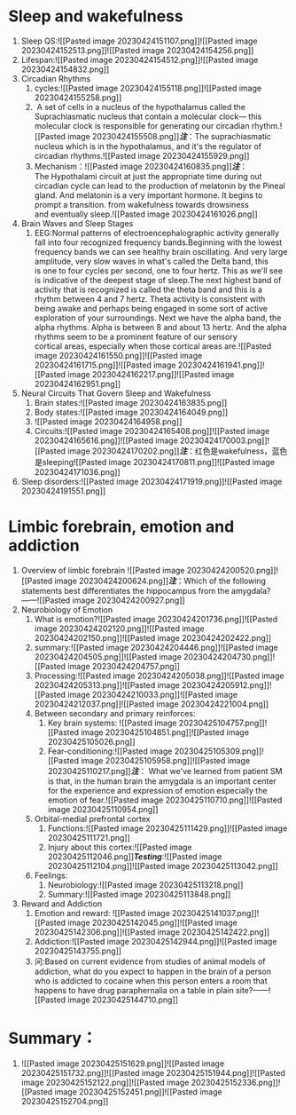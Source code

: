 # Sleep and wakefulness
1. Sleep QS:![[Pasted image 20230424151107.png]]![[Pasted image 20230424152513.png]]![[Pasted image 20230424154256.png]]
2. Lifespan:![[Pasted image 20230424154512.png]]![[Pasted image 20230424154832.png]]
3. Circadian Rhythms
	1. cycles:![[Pasted image 20230424155118.png]]![[Pasted image 20230424155258.png]]
	2.  A set of cells in a nucleus of the hypothalamus called the Suprachiasmatic nucleus that contain a molecular clock— this molecular clock is responsible for generating our circadian rhythm.![[Pasted image 20230424155508.png]]***注***：The suprachiasmatic nucleus which is in the hypothalamus, and it's the regulator of circadian rhythms.![[Pasted image 20230424155929.png]]
	3. Mechanism：![[Pasted image 20230424160835.png]]***注***：The Hypothalami circuit at just the appropriate time during out circadian cycle can lead to the production of melatonin by the Pineal gland. And melatonin is a very important hormone. It begins to prompt a transition. from wakefulness towards drowsiness and eventually sleep.![[Pasted image 20230424161026.png]]
4. Brain Waves and Sleep Stages
	1. EEG:Normal patterns of electroencephalographic activity generally fall into four recognized frequency bands.Beginning with the lowest frequency bands we can see healthy brain oscillating. And very large amplitude, very slow waves in what's called the Delta band, this is one to four cycles per second, one to four hertz. This as we'll see is indicative of the deepest stage of sleep.The next highest band of activity that is recognized is called the theta band and this is a rhythm between 4 and 7 hertz. Theta activity is consistent with being awake and perhaps being engaged in some sort of active exploration of your surroundings. Next we have the alpha band, the alpha rhythms. Alpha is between 8 and about 13 hertz. And the alpha rhythms seem to be a prominent feature of our sensory cortical areas, especially when those cortical areas are.![[Pasted image 20230424161550.png]]![[Pasted image 20230424161715.png]]![[Pasted image 20230424161941.png]]![[Pasted image 20230424162217.png]]![[Pasted image 20230424162951.png]]
5. Neural Circuits That Govern Sleep and Wakefulness
	1. Brain states:![[Pasted image 20230424163835.png]]
	2. Body states:![[Pasted image 20230424164049.png]]
	3. ![[Pasted image 20230424164958.png]]
	4. Circuits:![[Pasted image 20230424165408.png]]![[Pasted image 20230424165616.png]]![[Pasted image 20230424170003.png]]![[Pasted image 20230424170202.png]]***注***：红色是wakefulness，蓝色是sleeping![[Pasted image 20230424170811.png]]![[Pasted image 20230424171036.png]]
6. Sleep disorders:![[Pasted image 20230424171919.png]]![[Pasted image 20230424191551.png]]
# Limbic forebrain, emotion and addiction
1. Overview of limbic forebrain ![[Pasted image 20230424200520.png]]![[Pasted image 20230424200624.png]]***注***：Which of the following statements best differentiates the hippocampus from the amygdala?——![[Pasted image 20230424200927.png]]
2. Neurobiology of Emotion
	1. What is emotion?![[Pasted image 20230424201736.png]]![[Pasted image 20230424202120.png]]![[Pasted image 20230424202150.png]]![[Pasted image 20230424202422.png]]
	2. summary:![[Pasted image 20230424204446.png]]![[Pasted image 20230424204505.png]]![[Pasted image 20230424204730.png]]![[Pasted image 20230424204757.png]]
	3. Processing:![[Pasted image 20230424205038.png]]![[Pasted image 20230424205313.png]]![[Pasted image 20230424205912.png]]![[Pasted image 20230424210033.png]]![[Pasted image 20230424212037.png]]![[Pasted image 20230424221004.png]]
	4. Between secondary and primary reinforces:
		1. Key brain systems: ![[Pasted image 20230425104757.png]]![[Pasted image 20230425104851.png]]![[Pasted image 20230425105026.png]]
		2. Fear-conditioning:![[Pasted image 20230425105309.png]]![[Pasted image 20230425105958.png]]![[Pasted image 20230425110217.png]]***注***： What we've learned from patient SM is that, in the human brain the amygdala is an important center for the experience and expression of emotion especially the emotion of fear.![[Pasted image 20230425110710.png]]![[Pasted image 20230425110954.png]]
	5. Orbital-medial prefrontal cortex
		1. Functions:![[Pasted image 20230425111429.png]]![[Pasted image 20230425111721.png]]
		2. Injury about this cortex:![[Pasted image 20230425112046.png]]***Testing***:![[Pasted image 20230425112104.png]]![[Pasted image 20230425113042.png]]
	6. Feelings:
		1. Neurobiology:![[Pasted image 20230425113218.png]]
		2. Summary:![[Pasted image 20230425113848.png]]
3. Reward and Addiction
	1. Emotion and reward: ![[Pasted image 20230425141037.png]]![[Pasted image 20230425142045.png]]![[Pasted image 20230425142306.png]]![[Pasted image 20230425142422.png]]
	2. Addiction:![[Pasted image 20230425142944.png]]![[Pasted image 20230425143755.png]]
	3. 问:Based on current evidence from studies of animal models of addiction, what do you expect to happen in the brain of a person who is addicted to cocaine when this person enters a room that happens to have drug paraphernalia on a table in plain site?——![[Pasted image 20230425144710.png]]
 # Summary：
 1. ![[Pasted image 20230425151629.png]]![[Pasted image 20230425151732.png]]![[Pasted image 20230425151944.png]]![[Pasted image 20230425152122.png]]![[Pasted image 20230425152336.png]]![[Pasted image 20230425152451.png]]![[Pasted image 20230425152704.png]]